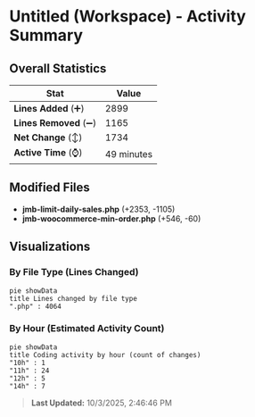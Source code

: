 # Untitled (Workspace) - Activity Summary 

## Overall Statistics

| Stat                   | Value                                                             |
| ---------------------- | ----------------------------------------------------------------- |
| **Lines Added** (➕)   | 2899                                          |
| **Lines Removed** (➖) | 1165                                        |
| **Net Change** (↕)    | 1734                |
| **Active Time** (⌚)   | 49 minutes |


## Modified Files
- **jmb-limit-daily-sales.php** (+2353, -1105)
- **jmb-woocommerce-min-order.php** (+546, -60)

## Visualizations

### By File Type (Lines Changed)

```mermaid
pie showData
title Lines changed by file type
".php" : 4064
```

### By Hour (Estimated Activity Count)

```mermaid
pie showData
title Coding activity by hour (count of changes)
"10h" : 1
"11h" : 24
"12h" : 5
"14h" : 7
```


> **Last Updated:** 10/3/2025, 2:46:46 PM